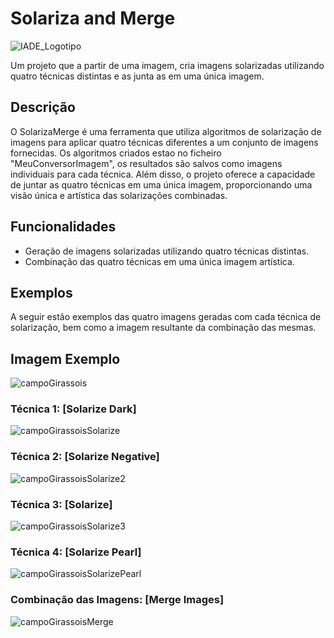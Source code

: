 # Solariza and Merge

![IADE_Logotipo](https://github.com/alanocb/Solarizacao-na-Imagem/assets/99679262/c3925536-ba2d-4737-9484-3a3624ace887)


Um projeto que a partir de uma imagem, cria imagens solarizadas utilizando quatro técnicas distintas e as junta as em uma única imagem.

## Descrição

O SolarizaMerge é uma ferramenta que utiliza algoritmos de solarização de imagens para aplicar quatro técnicas diferentes a um conjunto de imagens fornecidas. Os algoritmos criados estao no ficheiro "MeuConversorImagem", os resultados são salvos como imagens individuais para cada técnica. Além disso, o projeto oferece a capacidade de juntar as quatro técnicas em uma única imagem, proporcionando uma visão única e artística das solarizações combinadas.

## Funcionalidades

- Geração de imagens solarizadas utilizando quatro técnicas distintas.
- Combinação das quatro técnicas em uma única imagem artística.

## Exemplos

A seguir estão exemplos das quatro imagens geradas com cada técnica de solarização, bem como a imagem resultante da combinação das mesmas.

## Imagem Exemplo

![campoGirassois](https://github.com/alanocb/Solarizacao-na-Imagem/assets/99679262/5680df04-17e8-47ca-8cea-b22104848827)

### Técnica 1: [Solarize Dark]

![campoGirassoisSolarize](https://github.com/alanocb/Solarizacao-na-Imagem/assets/99679262/446d0435-4e67-47e0-9d0f-0c4e5d12c1c2)

### Técnica 2: [Solarize Negative]

![campoGirassoisSolarize2](https://github.com/alanocb/Solarizacao-na-Imagem/assets/99679262/586aa71a-d567-45a1-bd01-37aeee07bca2)

### Técnica 3: [Solarize]

![campoGirassoisSolarize3](https://github.com/alanocb/Solarizacao-na-Imagem/assets/99679262/c0b072f9-5ed6-4aeb-94de-9d841c98fc3b)

### Técnica 4: [Solarize Pearl]

![campoGirassoisSolarizePearl](https://github.com/alanocb/Solarizacao-na-Imagem/assets/99679262/b9287655-1770-445e-8fc7-47f40de4758a)

### Combinação das Imagens: [Merge Images]

![campoGirassoisMerge](https://github.com/alanocb/Solarizacao-na-Imagem/assets/99679262/54552f40-8173-4d70-b8c0-67468d54fb9f)

